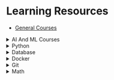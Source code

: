 # Learning Resources

- [General Courses](https://github.com/Developer-Y/cs-video-courses?fbclid=IwAR2aeYYlAK3-BuFZ2i9tn4on_6_oFI6RJb77mtmBTwTOZKKvqQJgexONrCM)

<details>

<summary>AI And ML Courses</summary>

- [From-0-to-Research-Scientist-resources-guide](https://github.com/ahmedbahaaeldin/From-0-to-Research-Scientist-resources-guide?fbclid=IwAR1emI-9_ocq_iV2wErhMUkzWWPQKwr-X56ArQwldO3485yUpHTz_yfcS-o)

- [ML-For-Beginners Microsoft](https://github.com/microsoft/ML-For-Beginners?fbclid=IwAR0ItfAK5HGgSbN7LWNUy__IDuRW1GLNNkv8g0sezFYlvy3ai7U7rToIWiw)
- [CS50’s Introduction to Artificial Intelligence with Python](https://cs50.harvard.edu/ai/2024/)

- [Introduction to Data Science with Python](https://pll.harvard.edu/course/introduction-data-science-python)

- [Machine Learning and AI with Python](https://pll.harvard.edu/course/machine-learning-and-ai-python)

- [Data Science: Machine Learning - April 2024](https://pll.harvard.edu/course/data-science-machine-learning/2024-04)

- [Machine Learning Course - CS 156](https://www.youtube.com/playlist?list=PLD63A284B7615313A)
</details>

<details>
<summary>Python</summary>

- [CS50’s Introduction to Programming with Python](https://cs50.harvard.edu/python/2022/)

- [بالعربي Big Data Python](https://www.youtube.com/watch?v=XKQaCF_Om8o&list=PLrooD4hY1QqDjPYUvDsxjfh9np7DjBwAg&index=3&pp=iAQB)

</details>

<details>
<summary>Database</summary>

- [CS50’s Introduction to Databases with SQL](https://cs50.harvard.edu/sql/2024)
- [SQL for Data Analysis بالعربي Big Data](https://www.youtube.com/watch?v=kb-_GbpH3sQ&list=PLrooD4hY1QqADSWBJISGAq_qEPIed550b&index=2&t=2134s&pp=iAQB)
- [CMU Intro to Database Systems (15-445/645 - Fall 2023)](https://www.youtube.com/playlist?list=PLSE8ODhjZXjbj8BMuIrRcacnQh20hmY9g)
- [Distributed Data Management](https://www.tele-task.de/series/1224/)
</details>

<details>
<summary>Docker</summary>

- [Docker بالعربي Big Data](https://www.youtube.com/watch?v=PrusdhS2lmo&list=PLrooD4hY1QqADSWBJISGAq_qEPIed550b&index=1&t=1683s&pp=iAQB)
- [Docker Tutorial for Beginners TechWorld with Nana](https://www.youtube.com/watch?v=3c-iBn73dDE&list=WL&index=4&pp=gAQBiAQB)
- [Docker Tutorial for Beginners Freecodecamp](https://www.youtube.com/watch?v=fqMOX6JJhGo)
</details>

<details>
<summary>Git</summary>

- [Git بالعربي Big Data](https://www.youtube.com/watch?v=Q6G-J54vgKc&list=PLrooD4hY1QqDjPYUvDsxjfh9np7DjBwAg&index=2&t=36s&pp=iAQB)
- [Elzero Git](https://www.youtube.com/watch?v=ACOiGZoqC8w&list=PLDoPjvoNmBAw4eOj58MZPakHjaO3frVMF)

</details>

<details>
<summary>Math</summary>

- [anaHr Calculas](https://www.youtube.com/@anaHr/playlists)
</details>

